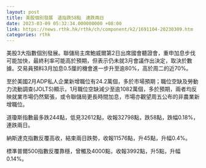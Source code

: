 ```yaml
---
layout: post
title: 美股個別發展　道指跌58點　連跌兩日
date: 2023-03-09 05:32:34.000000000 +08:00
link: https://news.rthk.hk/rthk/ch/component/k2/1691104-20230309.htm
categories: rthk
---
```


美股3大指數個別發展。聯儲局主席鮑威爾第2日出席國會聽證會，重申加息步伐可能加快，最終利率可能高於預期，但表示仍未就3月會議作出決定，取決於數據。交易員預料3月加息0.5厘的機會進一步升至逾80%，高於周二的近70%。

至於美國2月ADP私人企業新增職位有24.2萬個，多於市場預期；職位空缺及勞動力流動調查(JOLTS)顯示，1月職位空缺減少至逾1082萬個，多於預期，兩者均反映就業市場仍然緊張，或令聯儲局更長時間加息，市場亦觀望周五公布的非農業新增職位。

道瓊斯指數最多跌244點，低見32612點，收報32798點，跌58點，跌幅0.18%，連跌兩日。

納斯達克指數反覆高收，結束兩日跌勢，收報11576點，升45點，升幅0.4%。

標準普爾500指數反覆靠穩，曾觸及4000點，收報3992點，升5點，升幅0.14%。
